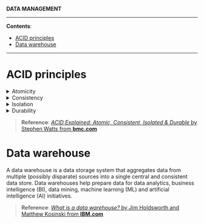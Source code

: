 **DATA MANAGEMENT**

---

**Contents**:

- [ACID principles](#acid-principles)
- [Data warehouse](#data-warehouse)

---

# ACID principles
<details><summary>Atomicity</summary>An atomic transaction is a data creation/modifying operation that ensures that any commit made either finishes the entire operation successfully or rolls back the database to its state prior to the commit being initiated (e.g. in case of a lost connection in the middle of an operation). This is important for preventing crashes or outages from creating uncertainty about the state of the data storage system (e.g. if a crash occurs during a transaction without atomicity, it can be impossible to know how far along the transaction had progressed before it was interrupted). Evidently, atomicity is key in maintaining clarity about the contents of a data storage system amid data creation/modifying operations.</details>

<details><summary>Consistency</summary>Consistency refers to maintaining data integrity constraints. A consistent transaction does not violate integrity constraints placed on the data by the data storage system's rules. Enforcing consistency ensures that if a data storage system enters an illegal state (i.e. if a violation of data integrity constraints occurs) the transaction is aborted and data storage system is rolled back to its previous legal state. Evidently, consistency is key in maintaining the integrity of the data as defined by the data storage system's constraints, which are often applied to ensure that the data is meaningful (e.g. in a bank's database, a customer cannot have negative balance).</details>

<details><summary>Isolation</summary>Isolation refers to the isolation of the effect of each transaction on the functioning of other transations. In other words, reads or writes performed on the database are not to be impacted by other reads and writes of separate transactions on the same database. To this end, a global order is created with each transaction queueing up in line to ensure that the transactions complete in their entirety before another one begins. This does not mean two transactions cannot happen simultaneously; multiple transactions can happen simultaneously as long as they have no possibility of impacting each other.</details>

<details><summary>Durability</summary>Durability ensures that changes made to the database (transactions) that are successfully committed will survive permanently, even in the case of system failures. This ensures that the data within the database will not be corrupted by service outages, crashes or other cases of failure.</details>

> **Reference**: [_ACID Explained: Atomic, Consistent, Isolated & Durable_ by Stephen Watts from **bmc.com**](https://www.bmc.com/blogs/acid-atomic-consistent-isolated-durable/)

# Data warehouse
A data warehouse is a data storage system that aggregates data from multiple (possibly disparate) sources into a single central and consistent data store. Data warehouses help prepare data for data analytics, business intelligence (BI), data mining, machine learning (ML) and artificial intelligence (AI) initiatives.

> **Reference**: [_What is a data warehouse?_ by Jim Holdsworth and Matthew Kosinski from **IBM.com**](https://www.ibm.com/topics/data-warehouse)
